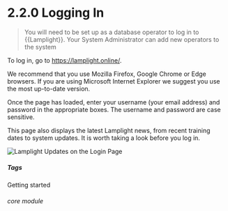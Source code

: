 # 2.2.0    Logging In

> You will need to be set up as a database operator to log in to {{Lamplight}}. Your System Administrator can add new operators to the system



To log in, go to <a href="https://lamplight.online/">https://lamplight.online/</a>.

We recommend that you use Mozilla Firefox, Google Chrome or Edge browsers. If you are using Microsoft Internet Explorer we suggest you use the most up-to-date version. 

Once the page has loaded, enter your username (your email address) and password in the appropriate boxes. The username and password are case sensitive. 

This page also displays the latest Lamplight news, from recent training dates to system updates. It is worth taking a look before you log in. 

![Lamplight Updates on the Login Page](2.2.0c.png)


##### Tags
Getting started

###### core module

